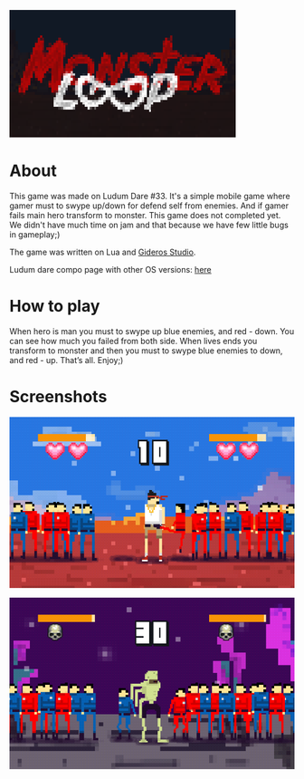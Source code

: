 ![logo](images/logo.png)

# About

This game was made on Ludum Dare #33. It's a simple mobile game where gamer must to swype up/down for defend self from enemies. And if gamer fails main hero transform to monster. This game does not completed yet. We didn't have much time on jam and that because we have few little bugs in gameplay;)

The game was written on Lua and [Gideros Studio](http://giderosmobile.com/).

Ludum dare compo page with other OS versions: [here](http://ludumdare.com/compo/ludum-dare-33/?action=preview&uid=57654)

# How to play

When hero is man you must to swype up blue enemies, and red - down. You can see how much you failed from both side. When lives ends you transform to monster and then you must to swype blue enemies to down, and red - up. That’s all. Enjoy;)

# Screenshots

![sc1](images/screen1.png)

![sc2](images/screen2.png)